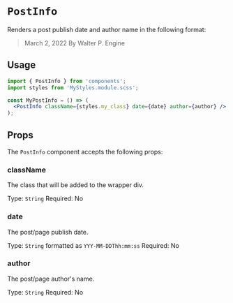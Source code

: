 # `PostInfo`

Renders a post publish date and author name in the following format:

> March 2, 2022 By Walter P. Engine

## Usage

```jsx
import { PostInfo } from 'components';
import styles from 'MyStyles.module.scss';

const MyPostInfo = () => (
  <PostInfo className={styles.my_class} date={date} author={author} />
);
```

## Props

The `PostInfo` component accepts the following props:

### className

The class that will be added to the wrapper div.

Type: `String`
Required: No

### date

The post/page publish date.

Type: `String` formatted as `YYY-MM-DDThh:mm:ss`
Required: No

### author

The post/page author's name.

Type: `String`
Required: No
